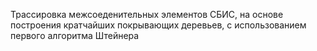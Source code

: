 Трассировка межсоеденительных элементов СБИС, на основе построения кратчайших покрывающих деревьев, с использованием первого алгоритма Штейнера

